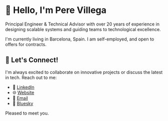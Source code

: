 # 👋 Hello, I'm Pere Villega

Principal Engineer & Technical Advisor with over 20 years of experience in designing scalable systems and guiding teams to technological excellence.

I'm currently living in Barcelona, Spain. I am self-employed, and open to offers for contracts. 

## 🤝 Let's Connect!

I'm always excited to collaborate on innovative projects or discuss the latest in tech. Reach out to me:

- 🔗 [LinkedIn](https://linkedin.com/in/perevillega)
- 🌐 [Website](https://www.perevillega.com)
- 📧 [Email](mailto:pvillega@aracon.com)
- 💬 <a rel="me" href="https://bsky.app/profile/perevillega.com">Bluesky</a>

Pleased to meet you.


<!--
**pvillega/pvillega** is a ✨ _special_ ✨ repository because its `README.md` (this file) appears on your GitHub profile.

Here are some ideas to get you started:

- 🔭 I’m currently working on ...
- 🌱 I’m currently learning ...
- 👯 I’m looking to collaborate on ...
- 🤔 I’m looking for help with ...
- 💬 Ask me about ...
- 📫 How to reach me: ...
- 😄 Pronouns: ...
- ⚡ Fun fact: ...
-->

